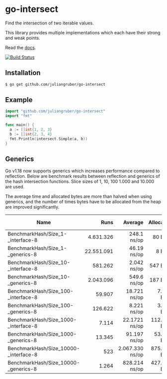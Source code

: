 
# go-intersect

  Find the intersection of two iterable values.

  This library provides multiple implementations which each have their strong and weak points.

  Read the [docs](http://godoc.org/github.com/juliangruber/go-intersect).

  [![Build Status](https://travis-ci.com/juliangruber/go-intersect.svg?branch=master)](https://travis-ci.com/juliangruber/go-intersect)

## Installation

```bash
$ go get github.com/juliangruber/go-intersect
```

## Example

```go
import "github.com/juliangruber/go-intersect"
import "fmt"

func main() {
  a := []int{1, 2, 3}
  b := []int{2, 3, 4}
  fmt.Println(intersect.Simple(a, b))
}
```

## Generics

Go v1.18 now supports generics which increases performance compared to reflection. Below are benchmark results between reflection and generics of the hash intersection functions. Slice sizes of 1, 10, 100 1.000 and 10.000 are used.

The average time and allocated bytes are more than halved when using generics, and the number of times bytes have to be allocated from the heap are improved significantly.

| **Name**                              	| **Runs** 	| **Average** 	| **Allocated** 	| **Allocations from heap** 	|
|---------------------------------------	|-----------------:	|--------------------:	|---------------------:	|-------------------------------------------:	|
| BenchmarkHash/Size_1-_interface-8     	| 4.631.326         	| 248.1 ns/op        	| 80 B/op             	| 5 allocs/op                               	|
| BenchmarkHash/Size_1-_generics-8      	| 22.551.091        	| 46.19 ns/op        	| 8 B/op              	| 1 allocs/op                               	|
| BenchmarkHash/Size_10-_interface-8    	| 581.262          	| 2.042 ns/op         	| 547 B/op            	| 24 allocs/op                              	|
| BenchmarkHash/Size_10-_generics-8     	| 2.043.096         	| 549.6 ns/op        	| 187 B/op            	| 2 allocs/op                               	|
| BenchmarkHash/Size_100-_interface-8   	| 59.907           	| 18.721 ns/op        	| 7.325 B/op           	| 213 allocs/op                             	|
| BenchmarkHash/Size_100-_generics-8    	| 126.622          	| 8.221 ns/op         	| 3.359 B/op           	| 19 allocs/op                              	|
| BenchmarkHash/Size_1000-_interface-8  	| 7.114            	| 22.1721 ns/op       	| 112.405 B/op         	| 2.038 allocs/op                            	|
| BenchmarkHash/Size_1000-_generics-8   	| 13.345           	| 91.197 ns/op        	| 53.323 B/op          	| 74 allocs/op                              	|
| BenchmarkHash/Size_10000-_interface-8 	| 523             	| 2.067.330 ns/op      	| 875.731 B/op         	| 20.173 allocs/op                           	|
| BenchmarkHash/Size_10000-_generics-8  	| 1.264            	| 828.214 ns/op       	| 427.541 B/op         	| 320 allocs/op                             	|

